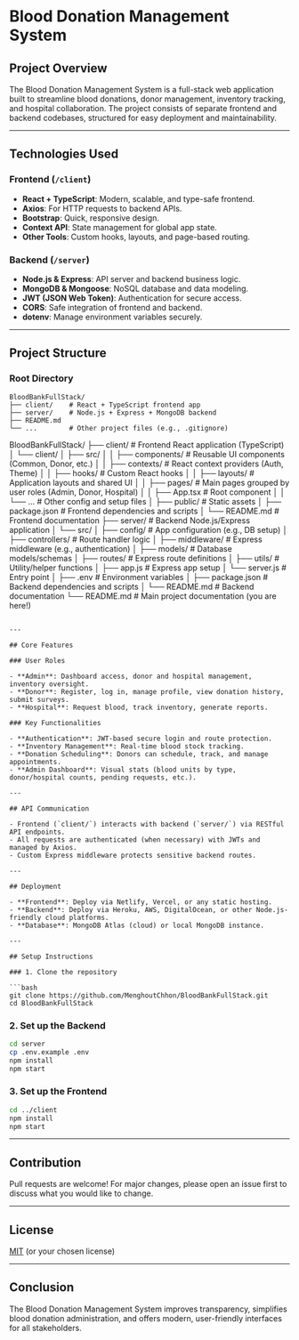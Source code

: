
# Blood Donation Management System

## Project Overview

The Blood Donation Management System is a full-stack web application built to streamline blood donations, donor management, inventory tracking, and hospital collaboration. The project consists of separate frontend and backend codebases, structured for easy deployment and maintainability.

---

## Technologies Used

### Frontend (`/client`)

- **React + TypeScript**: Modern, scalable, and type-safe frontend.
- **Axios**: For HTTP requests to backend APIs.
- **Bootstrap**: Quick, responsive design.
- **Context API**: State management for global app state.
- **Other Tools**: Custom hooks, layouts, and page-based routing.

### Backend (`/server`)

- **Node.js & Express**: API server and backend business logic.
- **MongoDB & Mongoose**: NoSQL database and data modeling.
- **JWT (JSON Web Token)**: Authentication for secure access.
- **CORS**: Safe integration of frontend and backend.
- **dotenv**: Manage environment variables securely.

---

## Project Structure

### Root Directory

```
BloodBankFullStack/
├── client/    # React + TypeScript frontend app
├── server/    # Node.js + Express + MongoDB backend
├── README.md
└── ...        # Other project files (e.g., .gitignore)
```
BloodBankFullStack/
├── client/                # Frontend React application (TypeScript)
│   └── client/
│       ├── src/
│       │   ├── components/        # Reusable UI components (Common, Donor, etc.)
│       │   ├── contexts/          # React context providers (Auth, Theme)
│       │   ├── hooks/             # Custom React hooks
│       │   ├── layouts/           # Application layouts and shared UI
│       │   ├── pages/             # Main pages grouped by user roles (Admin, Donor, Hospital)
│       │   ├── App.tsx            # Root component
│       │   └── ...                # Other config and setup files
│       ├── public/                # Static assets
│       ├── package.json           # Frontend dependencies and scripts
│       └── README.md              # Frontend documentation
├── server/                # Backend Node.js/Express application
│   └── src/
│       ├── config/               # App configuration (e.g., DB setup)
│       ├── controllers/          # Route handler logic
│       ├── middleware/           # Express middleware (e.g., authentication)
│       ├── models/               # Database models/schemas
│       ├── routes/               # Express route definitions
│       ├── utils/                # Utility/helper functions
│       ├── app.js                # Express app setup
│       └── server.js             # Entry point
│   ├── .env                      # Environment variables
│   ├── package.json              # Backend dependencies and scripts
│   └── README.md                 # Backend documentation
└── README.md                # Main project documentation (you are here!)

```

---

## Core Features

### User Roles

- **Admin**: Dashboard access, donor and hospital management, inventory oversight.
- **Donor**: Register, log in, manage profile, view donation history, submit surveys.
- **Hospital**: Request blood, track inventory, generate reports.

### Key Functionalities

- **Authentication**: JWT-based secure login and route protection.
- **Inventory Management**: Real-time blood stock tracking.
- **Donation Scheduling**: Donors can schedule, track, and manage appointments.
- **Admin Dashboard**: Visual stats (blood units by type, donor/hospital counts, pending requests, etc.).

---

## API Communication

- Frontend (`client/`) interacts with backend (`server/`) via RESTful API endpoints.
- All requests are authenticated (when necessary) with JWTs and managed by Axios.
- Custom Express middleware protects sensitive backend routes.

---

## Deployment

- **Frontend**: Deploy via Netlify, Vercel, or any static hosting.
- **Backend**: Deploy via Heroku, AWS, DigitalOcean, or other Node.js-friendly cloud platforms.
- **Database**: MongoDB Atlas (cloud) or local MongoDB instance.

---

## Setup Instructions

### 1. Clone the repository

```bash
git clone https://github.com/MenghoutChhon/BloodBankFullStack.git
cd BloodBankFullStack
```

### 2. Set up the Backend

```bash
cd server
cp .env.example .env
npm install
npm start
```

### 3. Set up the Frontend

```bash
cd ../client
npm install
npm start
```

---

## Contribution

Pull requests are welcome! For major changes, please open an issue first to discuss what you would like to change.

---

## License

[MIT](LICENSE) (or your chosen license)

---

## Conclusion

The Blood Donation Management System improves transparency, simplifies blood donation administration, and offers modern, user-friendly interfaces for all stakeholders.
